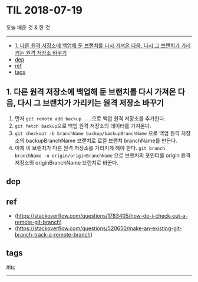# TIL 2018-07-19

오늘 배운 것 & 한 것

--------------------------


- [1. 다른 원격 저장소에 백업해 둔 브랜치를 다시 가져온 다음, 다시 그 브랜치가 가리키는 원격 저장소 바꾸기](#1-다른-원격-저장소에-백업해-둔-브랜치를-다시-가져온-다음-다시-그-브랜치가-가리키는-원격-저장소-바꾸기)
- [dep](#dep)
- [ref](#ref)
- [tags](#tags)



## 1. 다른 원격 저장소에 백업해 둔 브랜치를 다시 가져온 다음, 다시 그 브랜치가 가리키는 원격 저장소 바꾸기

1. 먼저 `git remote add backup ...`으로 백업 원격 저장소를 추가한다.
2. `git fetch backup`으로 백업 원격 저장소의 데이터를 가져온다.
3. `git checkout -b branchName backup/backupBranchName` 으로 백업 원격 저장소의 backupBranchName 브랜치로 로컬 브랜치 branchName를 만든다.
4. 이제 이 브랜치가 다른 원격 저장소를 가리키게 해야 한다.
`git branch branchName -u origin/originBranchName` 으로 브랜치의 포인터를 origin 원격 저장소의 originBranchName 브랜치로 바꾼다.

## dep

## ref
- (https://stackoverflow.com/questions/1783405/how-do-i-check-out-a-remote-git-branch)
- (https://stackoverflow.com/questions/520650/make-an-existing-git-branch-track-a-remote-branch)

## tags
  #ltc



--------------------------


 